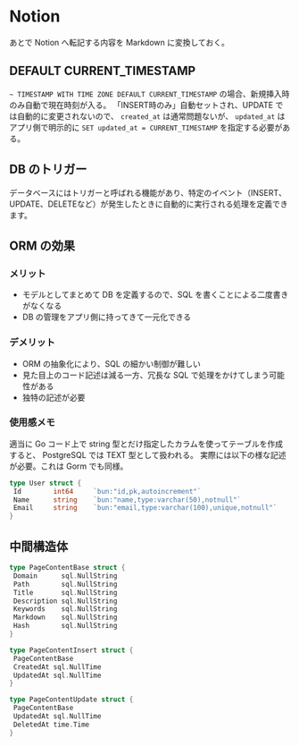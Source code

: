 # Notion

あとで Notion へ転記する内容を Markdown に変換しておく。

## DEFAULT CURRENT_TIMESTAMP

`~ TIMESTAMP WITH TIME ZONE DEFAULT CURRENT_TIMESTAMP` の場合、新規挿入時のみ自動で現在時刻が入る。
「INSERT時のみ」自動セットされ、UPDATE では自動的に変更されないので、 `created_at` は通常問題ないが、
`updated_at` はアプリ側で明示的に `SET updated_at = CURRENT_TIMESTAMP` を指定する必要がある。

## DB のトリガー

データベースにはトリガーと呼ばれる機能があり、特定のイベント（INSERT、UPDATE、DELETEなど）が発生したときに自動的に実行される処理を定義できます。

## ORM の効果

### メリット

- モデルとしてまとめて DB を定義するので、SQL を書くことによる二度書きがなくなる
- DB の管理をアプリ側に持ってきて一元化できる

### デメリット

- ORM の抽象化により、SQL の細かい制御が難しい
- 見た目上のコード記述は減る一方、冗長な SQL で処理をかけてしまう可能性がある
- 独特の記述が必要

### 使用感メモ

適当に Go コード上で string 型とだけ指定したカラムを使ってテーブルを作成すると、 PostgreSQL では TEXT 型として扱われる。
実際には以下の様な記述が必要。これは Gorm でも同様。

```go
type User struct {
 Id        int64     `bun:"id,pk,autoincrement"`
 Name      string    `bun:"name,type:varchar(50),notnull"`
 Email     string    `bun:"email,type:varchar(100),unique,notnull"`
}
```

## 中間構造体

```go
type PageContentBase struct {
 Domain      sql.NullString
 Path        sql.NullString
 Title       sql.NullString
 Description sql.NullString
 Keywords    sql.NullString
 Markdown    sql.NullString
 Hash        sql.NullString
}

type PageContentInsert struct {
 PageContentBase
 CreatedAt sql.NullTime
 UpdatedAt sql.NullTime
}

type PageContentUpdate struct {
 PageContentBase
 UpdatedAt sql.NullTime
 DeletedAt time.Time
}
```
